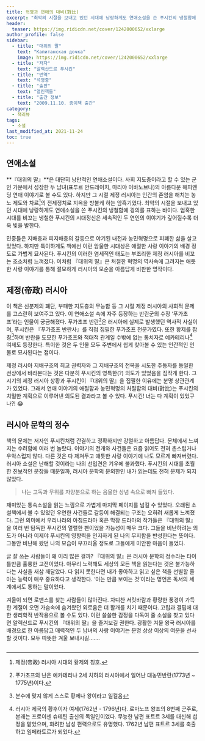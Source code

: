 ```yaml
---
title: 혁명과 연애의 대비(對比)
excerpt: "최악의 시절을 보내고 있던 시대에 낭랑하게도 연애소설을 쓴 푸시킨의 냉철함에 경의를 표하는 바이다. 엄혹한 시대를 비꼬는 냉철한 푸시킨의 시대정신은 세속적인 두 연인의 이야기가 깊어질수록 더욱 빛을 발한다."
header:
  teaser: https://img.ridicdn.net/cover/1242000652/xxlarge
author_profile: false
sidebar:
  - title: "대위의 딸"
    text: "Капитанская дочка"
    image: https://img.ridicdn.net/cover/1242000652/xxlarge
  - title: "저자"
    text: "알렉산드르 푸시킨"
  - title: "번역"
    text: "석영중"
  - title: "출판"
    text: "열린책들"
  - title: "출간 정보"
    text: "2009.11.10. 종이책 출간"
category:
  - 책리뷰
tags:
  - 소설
last_modified_at: 2021-11-24
toc: true
---
```


## 연애소설

**『대위의 딸』**은 대단히 낭만적인 연애소설이다. 사회 지도층이라고 할 수 있는 군인 가문에서 성장한  두 남녀(표투르 안드레이치, 마리야 이바노브나)의 아름다운 해피엔딩 연애 이야기로 볼 수도 있다. 하지만 그 시절 제정 러시아는 인간의 존엄을 해치는 농노 제도와 차르[^1]의 전제정치로 지옥을 방불케 하는 암흑기였다. 최악의 시절을 보내고 있던 시대에 낭랑하게도 연애소설을 쓴 푸시킨의 냉철함에 경의를 표하는 바이다. 엄혹한 시대를 비꼬는 냉철한 푸시킨의 시대정신은 세속적인 두 연인의 이야기가 깊어질수록 더욱 빛을 발한다. 

민중들은 지배층과 피지배층의 갈등으로 야기된 내전과 농민혁명으로 피폐한 삶을 살고 있었다. 하지만 특이하게도 책에선 이런 암울한 시대상은 애절한 사랑 이야기의 배경 정도로 가볍게 묘사된다. 푸시킨의 이러한 염세적인 태도는 부조리한 제정 러시아를 비꼬는 조소처럼 느껴졌다. 이처럼 『대위의 딸』은 처절한 혁명의 역사속에 그려지는 애틋한 사랑 이야기를 통해 절묘하게 러시아의 모순을 아름답게 비판한 명작이다. 

## 제정(帝政) 러시아

이 책은 신분제의 폐단, 부패한 지도층의 무능함 등 그 시절 제정 러시아의 사회적 문제를 고스란히 보여주고 있다. 이 연애소설 속에 자주 등장하는 반란군의 수장 ‘푸가초프’라는 인물이 궁금해졌다. 푸가초프 반란[^2]은 러시아에 실제로 발생했던 역사적 사실이며, 푸시킨은 『푸가초프 반란사』를 직접 집필한 푸가초프 전문가였다. 또한 황제를 참칭[^3]하며 반란을 도모한 푸가초프와 적대적 관계일 수밖에 없는 통치자로 예카테리나[^4] 여제도 등장한다. 특이한 것은 두 인물 모두 주변에서 쉽게 찾아볼 수 있는 인간적인 인물로 묘사된다는 점이다. 

제정 러시아 지배구조의 최고 권력자와 그 지배구조의 전복을 시도한 주동자를 동일한 선상에서 바라본다는 것은 다분히 푸시킨의 영특한(?) 의도가 있었음을 짐작게 한다. 그 시기의 제정 러시아 상황과 푸시킨이 『대위의 딸』을 집필한 이유에는 분명 상관관계가 있었다. 그래서 연애 이야기의 애절함과 농민혁명의 처절함의 대비(對比)는 푸시킨의 치밀한 계획으로 이루어낸 의도된 결과라고 볼 수 있다. 푸시킨! 너는 다 계획이 있었구나?! 😂 

## 러시아 문학의 정수

책의 문체는 저자인 푸시킨처럼 간결하고 정확하지만 강렬하고 아름답다. 문체에서 느껴지는 수려함에 여러 번 놀랐다. 이야기의 전개와 사건들은 요즘 읽어도 전혀 촌스럽거나 우악스럽지 않다. 다른 것은 다 제쳐두고 애틋한 사랑 이야기에 나도 모르게 빠져버렸다. 러시아 소설은 난해할 것이라는 나의 선입견은 기우에 불과했다. 푸시킨의 시대를 초월한 진보적인 문장들 때문일까, 러시아 문학의 문외한인 내가 읽는데도 전혀 문제가 되지 않았다. 

> 나는 고독과 무위를 자양분으로 하는 음울한 상념 속으로 빠져 들었다.

재미있는 통속소설을 읽는 느낌으로 가볍게 마지막 페이지를 넘길 수 있었다. 오래된 소설책에서 볼 수 있었던 우연한 사건들로 갈등이 해결되는 구조는 오히려 새롭게 느껴졌다. 그런 의미에서 우리나라의 아침드라마 혹은 막장 드라마의 작가들은 『대위의 딸』을 여러 번 탐독한 푸시킨의 열렬한 팬이었을 가능성이 매우 크다. 그들을 비난하려는 의도가 아니라 이제야 푸시킨의 영향력을 인지하게 된 나의 무지함을 반성한다는 뜻이다. 그동안 비난해 왔던 나의 모습이 부끄러울 정도로 그들에게 미안한 마음이 들었다.

글 잘 쓰는 사람들이 왜 이리 많은 걸까? 『대위의 딸』은 러시아 문학의 정수라는 타이틀만큼 훌륭한 고전이었다. 아무리 노력해도 세상의 모든 책을 읽는다는 것은 불가능하다는 사실을 새삼 깨달았다. 다 읽지 못한다면 내가 좋아하고 읽고 싶은 책을 선별할 줄 아는 능력이 매우 중요하다고 생각한다. ‘아는 만큼 보이는 것’이라는 명언은 독서의 세계에서도 통하는 말이었다. 

겨울이 되면 로맨스를 찾는 사람들이 많아진다. 차디찬 서릿바람과 황량한 풍경이 가득한 계절이 오면 가슴속에 숨겨왔던 외로움은 더 활개를 치기 때문이다. 고립과 결핍에 대한 생리학적 반작용으로 볼 수도 있다. 이런 쓸쓸한 감정을 다독여 줄 소설을 찾고 있다면 알렉산드로 푸시킨의 『대위의 딸』을 즐겨보길 권한다. 광활한 겨울 왕국 러시아를 배경으로 한 아름답고 매력적인 두 남녀의 사랑 이야기는 분명 상상 이상의 여운을 선사할 것이다. 모두 따뜻한 겨울 보내시길……. 

<img src="https://images.unsplash.com/photo-1566475761355-d64c2fe80e64?ixlib=rb-1.2.1&ixid=MnwxMjA3fDB8MHxwaG90by1wYWdlfHx8fGVufDB8fHx8&auto=format&fit=crop&w=2076&q=80" class="align-center" alt="">



[^1]: 제정(帝政) 러시아 시대의 황제의 칭호.
[^2]: 푸가초프의 난은 예카테리나 2세 치하의 러시아에서 일어난 대농민반란(1773년 ~ 1775년)이다.
[^3]: 분수에 맞지 않게 스스로 황제나 왕이라고 일컬음
[^4]: 러시아 제국의 황후이자 여제(1762년 - 1796년)다. 로마노프 왕조의 8번째 군주로, 본래는 프로이센 슈테틴 출신의 독일인이었다. 무능한 남편 표트르 3세를 대신해 섭정을 맡았으며, 화려한 남성 편력으로도 유명했다. 1762년 남편 표트르 3세를 축출하고 임페라토르가 되었다.



